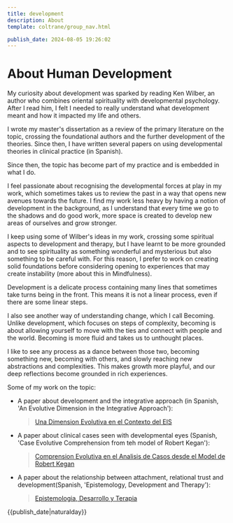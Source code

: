 ```yaml
---
title: development
description: About
template: coltrane/group_nav.html

publish_date: 2024-08-05 19:26:02
---
```

# About Human Development

My curiosity about development was sparked by reading Ken Wilber, an author who combines oriental spirituality with developmental psychology. After I read him, I felt I needed to really understand what development meant and how it impacted my life and others. 

I wrote my master's dissertation as a review of the primary literature on the topic, crossing the foundational authors and the further development of the theories. Since then, I have written several papers on using developmental theories in clinical practice (in Spanish).

Since then, the topic has become part of my practice and is embedded in what I do. 

I feel passionate about recognising the developmental forces at play in my work, which sometimes takes us to review the past in a way that opens new avenues towards the future. I find my work less heavy by having a notion of development in the background, as I understand that every time we go to the shadows and do good work, more space is created to develop new areas of ourselves and grow stronger.

I keep using some of Wilber's ideas in my work, crossing some spiritual aspects to development and therapy, but I have learnt to be more grounded and to see spirituality as something wonderful and mysterious but also something to be careful with. For this reason, I prefer to work on creating solid foundations before considering opening to experiences that may create instability (more about this in Mindfulness).

Development is a delicate process containing many lines that sometimes take turns being in the front. This means it is not a linear process, even if there are some linear steps.

I also see another way of understanding change, which I call Becoming. Unlike development, which focuses on steps of complexity, becoming is about allowing yourself to move with the ties and connect with people and the world. Becoming is more fluid and takes us to unthought places.

I like to see any process as a dance between those two, becoming something new, becoming with others, and slowly reaching new abstractions and complexities. This makes growth more playful, and our deep reflections become grounded in rich experiences.

Some of my work on the topic:

- A paper about development and the integrative approach (in Spanish, 'An Evolutive Dimension in the Integrative Approach'):
  > [Una Dimension Evolutiva en el Contexto del EIS](https://d1wqtxts1xzle7.cloudfront.net/44066348/Paper_evolutivo_Icpsi-libre.pdf?1458826969=&response-content-disposition=inline%3B+filename%3DUna_Dimension_Evolutiva_En_el_Contexto_d.pdf&Expires=1722875613&Signature=JIjcfvJeBTzGJgumTRvMDiGukUdUsEY~aopKtBX59cUJT2-ItAgg7XaNhfd4cfdNeQmna7zGhxhVafQtk~ETeLWzwbRwywMh1tOpbVjuTijEiHyYGdQu4ET1pwK5Ds4MowmAUKheEHxz7vohwwcpFz9pQcNiVKUHcqMvo3LzjeC3U2hlfFNET5E1xR-hBUZ~IAIVX18ScmY04iJ~deEAsqUjRBvItL5PF~N88Ph10cvOVU4DS7Xq-6DD8vQNWKUh0rMiFhv8j6yXgiLGqb2BmwOq9I9Ykehqn4MmkRbZPvllrOUj6gf99MyRtGLBF50lswL28btxMJvi9KMTGo9uKw__&Key-Pair-Id=APKAJLOHF5GGSLRBV4ZA) 

- A paper about clinical cases seen with developmental eyes (Spanish, 'Case Evolutive Comprehension from teh model of Robert Kegan'):
  > [Comprension Evolutiva en el Analisis de Casos desde el Model de Robert Kegan](https://www.copmadrid.org/webcopm/publicaciones/clinicacontemporanea/cc2016v7n1a2.pdf)

- A paper about the relationship between attachment, relational trust and development(Spanish, 'Epistemology, Development and Therapy'):
  > [Epistemologia, Desarrollo y Terapia](https://www.researchgate.net/profile/Gabriel-Soler-3/publication/310459335_Soler_G_2016_EPISTEMOLOGIA_DESARROLLO_Y_TERAPIA_Rev_GPU_2016_12_2_191-201/links/582df19908ae004f74bcdfa7/Soler-G-2016-EPISTEMOLOGIA-DESARROLLO-Y-TERAPIA-Rev-GPU-2016-12-2-191-201.pdf)

{{publish_date|naturalday}}
